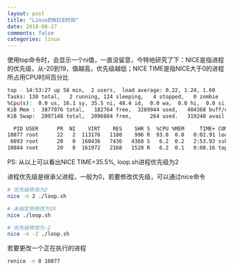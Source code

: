 ```yaml
---
layout: post
title: "Linux的NICE时间"
date: 2018-08-27
comments: false
categories: linux
---
```


使用top命令时，会显示一个ni值，一直没留意，今特地研究了下：NICE是指进程的优先级，从-20到19，值越高，优先级越低；NICE TIME是指NICE大于0的进程所占用CPU时间百分比

```bash
top - 14:53:27 up 58 min,  2 users,  load average: 0.22, 1.24, 1.60
Tasks: 130 total,   2 running, 124 sleeping,   4 stopped,   0 zombie
%Cpu(s):  0.0 us, 16.1 sy, 35.5 ni, 48.4 id,  0.0 wa,  0.0 hi,  0.0 si,  0.0 st
KiB Mem :  3877076 total,   182764 free,  3289944 used,   404368 buff/cache
KiB Swap:  2097148 total,  2096884 free,      264 used.   319240 avail Mem

  PID USER      PR  NI    VIRT    RES    SHR S  %CPU %MEM     TIME+ COMMAND
10877 root      22   2  113176   1180    996 R  93.8  0.0   0:02.91 loop.sh
 6093 root      20   0  160436   7436   4368 S   6.2  0.2   2:53.93 sshd
10884 root      20   0  161972   2168   1520 R   6.2  0.1   0:00.16 top
```

PS: 从以上可以看出NICE TIME=35.5%, loop.sh进程优先级为2

进程优先级是继承父进程，一般为0，若要修改优先级，可以通过nice命令

```bash
# 优先级修改为2
nice -n 2 ./loop.sh

# 未指定则修改为10
nice ./loop.sh

# 优先级修改为-2
nice -n -2 ./loop.sh
```

若要更改一个正在执行的进程

```bash
renice -n 0 10877
```